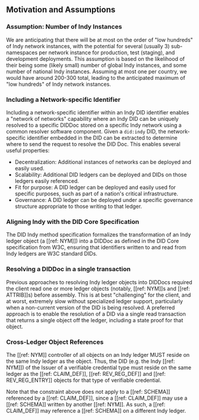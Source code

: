 ## Motivation and Assumptions

### Assumption: Number of Indy Instances

We are anticipating that there will be at most on the order of "low hundreds" of Indy network instances, with the potential for several (usually 3) sub-namespaces per network instance for production, test (staging), and development deployments. This assumption is based on the likelihood of their being some (likely small) number of global Indy instances, and some number of national Indy instances. Assuming at most one per country, we would have around 200-300 total, leading to the anticipated maximum of "low hundreds" of Indy network instances.

### Including a Network-specific Identifier

Including a network-specific identifier within an Indy DID identifier enables a "network of networks" capability where an Indy DID can be uniquely resolved to a specific DIDDoc stored on a specific Indy network using a common resolver software component. Given a `did:indy` DID, the network-specific identifier embedded in the DID can be extracted to determine where to send the request to resolve the DID Doc. This enables several useful properties:

- Decentralization: Additional instances of networks can be deployed and easily used.
- Scalability: Additional DID ledgers can be deployed and DIDs on those ledgers easily referenced.
- Fit for purpose: A DID ledger can be deployed and easily used for specific purposes, such as part of a nation's critical infrastructure.
- Governance: A DID ledger can be deployed under a specific governance structure appropriate to those writing to that ledger.

### Aligning Indy with the DID Core Specification

The DID Indy method specification formalizes the transformation of an Indy ledger object (a [[ref: NYM]]) into a DIDDoc as defined in the DID Core specification from W3C, ensuring that identifiers written to and read from Indy ledgers are W3C standard DIDs.

### Resolving a DIDDoc in a single transaction

Previous approaches to resolving Indy ledger objects into DIDDocs required the client read one or more ledger objects (notably, [[ref: NYM]]s and [[ref: ATTRIB]]s) before assembly. This is at best "challenging" for the client, and at worst, extremely slow without specialized ledger support, particularly when a non-current version of the DID is being resolved. A preferred approach is to enable the resolution of a DID via a single read transaction that returns a single object off the ledger, including a state proof for that object.

### Cross-Ledger Object References

The [[ref: NYM]] controller of all objects on an Indy ledger MUST reside on the same Indy ledger as the object. Thus, the DID (e.g. the Indy [[ref: NYM]]) of the Issuer of a verifiable credential type must reside on the same ledger as the [[ref: CLAIM_DEF]], [[ref: REV_REG_DEF]] and [[ref: REV_REG_ENTRY]] objects for that type of verifiable credential.

Note that the constraint above does not apply to a [[ref: SCHEMA]] referenced by a [[ref: CLAIM_DEF]], since a [[ref: CLAIM_DEF]] may use a [[ref: SCHEMA]] written by another [[ref: NYM]]. As such, a [[ref: CLAIM_DEF]] may reference a [[ref: SCHEMA]] on a different Indy ledger.
